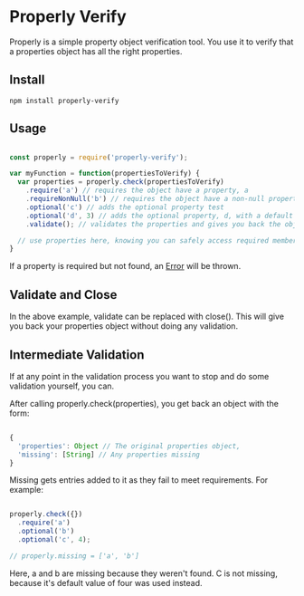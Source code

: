 Properly Verify
===============

Properly is a simple property object verification tool. You use it to verify that a properties object has all the right properties.

Install
-------

```
npm install properly-verify
```

Usage
-----

```javascript

const properly = require('properly-verify');

var myFunction = function(propertiesToVerify) {
  var properties = properly.check(propertiesToVerify)
    .require('a') // requires the object have a property, a
    .requireNonNull('b') // requires the object have a non-null property b
    .optional('c') // adds the optional property test
    .optional('d', 3) // adds the optional property, d, with a default of 3
    .validate(); // validates the properties and gives you back the object

  // use properties here, knowing you can safely access required members
}

```

If a property is required but not found, an [Error](https://nodejs.org/api/errors.html#errors_errors) will be thrown.

Validate and Close
------------------

In the above example, validate can be replaced with close(). This will give you back your properties object without doing any validation.

Intermediate Validation
-----------------------

If at any point in the validation process you want to stop and do some validation yourself, you can.

After calling properly.check(properties), you get back an object with the form:

```javascript

{
  'properties': Object // The original properties object,
  'missing': [String] // Any properties missing
}

```

Missing gets entries added to it as they fail to meet requirements. For example:

```javascript

properly.check({})
  .require('a')
  .optional('b')
  .optional('c', 4);

// properly.missing = ['a', 'b']

```

Here, a and b are missing because they weren't found. C is not missing, because it's default value of four was used instead.
